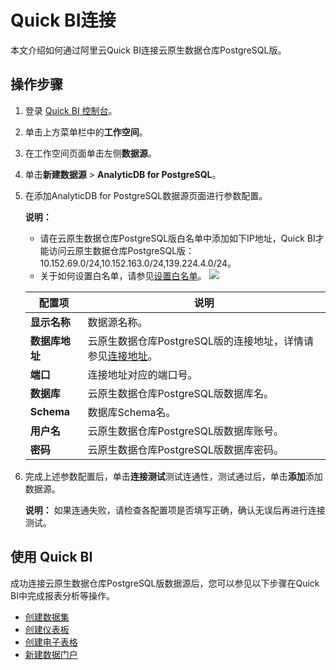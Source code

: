 # Quick BI连接

本文介绍如何通过阿里云Quick BI连接云原生数据仓库PostgreSQL版。

## 操作步骤

1.  登录 [Quick BI 控制台](http://das.base.shuju.aliyun.com/console.htm)。
2.  单击上方菜单栏中的**工作空间**。
3.  在工作空间页面单击左侧**数据源**。
4.  单击**新建数据源** \> **AnalyticDB for PostgreSQL**。
5.  在添加AnalyticDB for PostgreSQL数据源页面进行参数配置。

    **说明：**

    -   请在云原生数据仓库PostgreSQL版白名单中添加如下IP地址，Quick BI才能访问云原生数据仓库PostgreSQL版：10.152.69.0/24,10.152.163.0/24,139.224.4.0/24。
    -   关于如何设置白名单，请参见[设置白名单](/cn.zh-CN/快速入门/设置白名单.md)。
    ![](https://static-aliyun-doc.oss-accelerate.aliyuncs.com/assets/img/zh-CN/7393992951/p51309.png)

    |配置项|说明|
    |---|--|
    |**显示名称**|数据源名称。|
    |**数据库地址**|云原生数据仓库PostgreSQL版的连接地址，详情请参见[连接地址](/cn.zh-CN/实例管理/网络连接/管理外网地址.md)。|
    |**端口**|连接地址对应的端口号。|
    |**数据库**|云原生数据仓库PostgreSQL版数据库名。|
    |**Schema**|数据库Schema名。|
    |**用户名**|云原生数据仓库PostgreSQL版数据库账号。|
    |**密码**|云原生数据仓库PostgreSQL版数据库密码。|

6.  完成上述参数配置后，单击**连接测试**测试连通性，测试通过后，单击**添加**添加数据源。

    **说明：** 如果连通失败，请检查各配置项是否填写正确，确认无误后再进行连接测试。


## 使用 Quick BI

成功连接云原生数据仓库PostgreSQL版数据源后，您可以参见以下步骤在Quick BI中完成报表分析等操作。

-   [创建数据集]()
-   [创建仪表板]()
-   [创建电子表格]()
-   [新建数据门户]()

